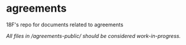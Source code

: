agreements
==========

18F's repo for documents related to agreements

*All files in /agreements-public/ should be considered work-in-progress.*
